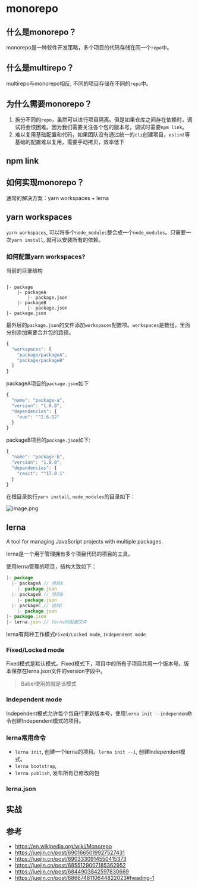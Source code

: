 # monorepo
## 什么是monorepo？

monorepo是一种软件开发策略，多个项目的代码存储在同一个`repo`中。
## 什么是multirepo？

multirepo与monorepo相反, 不同的项目存储在不同的`repo`中。
## 为什么需要monorepo？

1. 拆分不同的`repo`，虽然可以进行项目隔离。但是如果仓库之间存在依赖时，调试将会恨困难。因为我们需要关注各个包的版本号，调试时需要`npm link`。
2. 难以复用基础配置和代码，如果团队没有通过统一的`cli`创建项目，`eslint`等基础的配置难以复用，需要手动拷贝，效率低下

## npm link

## 如何实现monorepo？

通常的解决方案：yarn workspaces + lerna 
## yarn workspaces

`yarn workspaces`, 可以将多个`node_modules`整合成一个`node_modules`。只需要一次`yarn install`, 就可以安装所有的依赖。

### 如何配置yarn workspaces?

当前的目录结构

```shell

|- package
    |- packageA
        |- package.json
    |- packageB
        |- package.json
|- package.json
```

最外层的`package.json`的文件添加`workspaces`配置项。`workspaces`是数组，里面分别添加需要合并包的路径。

```js
{
  "workspaces": [
    "package/packageA",
    "package/packageB"
  ]
}
```

packageA项目的`package.json`如下

```js
{
  "name": "package-a",
  "version": "1.0.0",
  "dependencies": {
    "vue": "^2.6.12"
  }
}
```

packageB项目的`package.json`如下:

```js
{
  "name": "package-b",
  "version": "1.0.0",
  "dependencies": {
    "react": "^17.0.1"
  }
}
```

在根目录执行`yarn install`, `node_modules`的目录如下：

![image.png](https://i.loli.net/2021/03/02/QwWmTGcfZCdvzhK.png)

## lerna

A tool for managing JavaScript projects with multiple packages.

lerna是一个用于管理拥有多个项目代码的项目的工具。

使用lerna管理的项目，结构大致如下：

```js
|- package
  |- packageA // 项目A
    |- package.json
  |- packageB // 项目B
    |- package.json
  |- packageC // 项目C
    |- package.json
|- package.json
|- lerna.json // lerna的配置文件
```

lerna有两种工作模式`Fixed/Locked mode`, `Independent mode`

### Fixed/Locked mode

Fixed模式是默认模式。Fixed模式下，项目中的所有子项目共用一个版本号。版本保存在lerna.json文件的version字段中。

> Babel使用的就是该模式
### Independent mode

Independent模式允许每个包自行更新版本号，使用`lerna init --independen`命令创建Independent模式的项目。

### lerna常用命令

- `lerna init`, 创建一个lerna的项目。`lerna init --i`, 创建Independent模式。
- `lerna bootstrap`, 
- `lerna publish`, 发布所有已修改的包

### lerna.json

## 实战

## 参考

- https://en.wikipedia.org/wiki/Monorepo
- https://juejin.cn/post/6901665019927527431
- https://juejin.cn/post/6903330914550415373
- https://juejin.cn/post/6855129007185362952
- https://juejin.cn/post/6844903842597830669
- https://juejin.cn/post/6866748110644822023#heading-1
